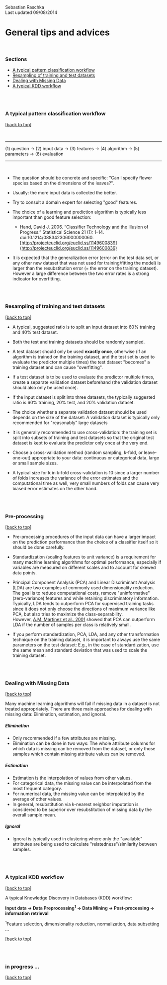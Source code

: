 Sebastian Raschka  
Last updated 09/08/2014

# General tips and advices

<br>

### Sections

- [A typical pattern classification workflow](#a-typical-pattern-classification-workflow)
- [Resampling of training and test datasets](#resampling-of-training-and-test-datasets)
- [Dealing with Missing Data](#dealing-with-missing-data)
- [A typical KDD workflow](#a-typical-kdd-workflow)

<br>
<br>

### A typical pattern classification workflow

[[back to top](#sections)]

<br>
<hr> 
(1) question -> (2) input data -> (3) features -> (4) algorithm -> (5) parameters -> (6) evaluation 
 <hr>
<br>

- The question should be concrete and specific: "Can I specify flower species based on the dimensions of the leaves?".

- Usually: the more input data is collected the better.

- Try to consult a domain expert for selecting "good" features.

- The choice of a learning and prediction algorithm is typically less important than good feature selection: 
	- Hand, David J. 2006. “Classifier Technology and the Illusion of Progress.” Statistical Science 21 (1): 1–14. doi:10.1214/088342306000000060. 
[http://projecteuclid.org/euclid.ss/1149600839](http://projecteuclid.org/euclid.ss/1149600839)

- It is expected that the generalization error (error on the test data set, or any other new dataset that was not used for training/fitting the model) is larger than the resubstitution error (= the error on the training dataset). However a large difference between the two error rates is a strong indicator for overfitting.

<br>
<br>

### Resampling of training and test datasets

[[back to top](#sections)]

- A typical, suggested ratio is to split an input dataset into 60% training and 40% test dataset.

- Both the test and training datasets should be randomly sampled.

- A test dataset should only be used **exactly once**, otherwise (if an algorithm is trained on the training dataset, and the test set is used to evaluate the predictor  multiple times) the test dataset "becomes" a training dataset and can cause "overfitting".

- If a test dataset is to be used to evaluate the predictor multiple times, create a separate validation dataset beforehand (the validation dataset should also only be used once).

- If the input dataset is split into three datasets, the typically suggested ratio is 60% training, 20% test, and 20% validation dataset.

- The choice whether a separate validation dataset should be used depends on the size of the dataset: A validation dataset is typically only recommended for "reasonably" large datasets

- It is generally recommended to use cross-validation: the training set is split into subsets of training and test datasets so that the original test dataset is kept to evaluate the predictor only once at the very end.

- Choose a cross-validation method (random sampling, k-fold, or leave-one-out) appropriate to your data: continuous or categorical data, large or small sample sizes.

- A typical size for **k** in k-fold cross-validation is 10 since a larger number of folds increases the variance of the error estimates and the computational time as well; very small numbers of folds can cause very biased error estimates on the other hand.
<br>
<br>

### Pre-processing

[[back to top](#sections)]

- Pre-processing procedures of the input data can have a larger impact on the prediction performance than the choice of a classifier itself so it should be done carefully.

- Standardization (scaling features to unit variance) is a requirement for many machine learning algorithms for optimal performance, especially if variables are measured on different scales and to account for skewed data points.

- Principal Component Analysis (PCA) and Linear Discriminant Analysis (LDA) are two examples of commonly used dimensionality reduction. The goal is to reduce computational costs, remove "uninformative" (zero-variance) features and while retaining discriminatory information. Typically, LDA tends to outperform PCA for supervised training tasks since it does not only choose the directions of maximum variance like PCA, but also tries to maximize the class-separability.  
However, [A.M. Martinez et al., 2001](#http://ieeexplore.ieee.org/xpl/articleDetails.jsp?arnumber=908974) showed that PCA can outperform LDA if the number of samples per class is relatively small.

- If you perform standardization, PCA, LDA, and any other transformation technique on the training dataset, it is important to always use the same parameters on the test dataset: E.g., in the case of standardization, use the same mean and standard deviation that was used to scale the training dataset.

<br>
<br>

### Dealing with Missing Data

[[back to top](#sections)]

Many machine learning algorithms will fail if missing data in a dataset is not treated appropriately. 
There are three main approaches for dealing with missing data: Elimination, estimation, and ignoral.

##### Elimination

- Only recommended if a few attributes are missing.
- Elimination can be done in two ways: The whole attribute columns for which data is missing can be removed from the dataset, or only those samples which contain missing attribute values can be removed.

##### Estimation

- Estimation is the interpolation of values from other values.
- For categorical data, the missing value can be interpolated from the most frequent category.
- For numerical data, the missing value can be interpolated by the average of other values.
- In general, resubstitution via k-nearest neighbor imputation is considered to be superior over resubstitution of missing data by the overall sample mean.


##### Ignoral

- Ignoral is typically used in clustering where only the "available" attributes are being used to calculate "relatedness"/similarity between samples.


<br>
<br>


### A typical KDD workflow

[[back to top](#sections)]

A typical Knowledge Discovery in Databases (KDD) workflow:

**Input data -> Data Preprocessing<sup>1</sup> -> Data Mining -> Post-processing -> information retrieval**

<sup>1</sup>Feature selection, dimensionality reduction, normalization, data subsetting ...

[[back to top](#sections)]

<br>
<br>


### in progress ...
[[back to top](#sections)]